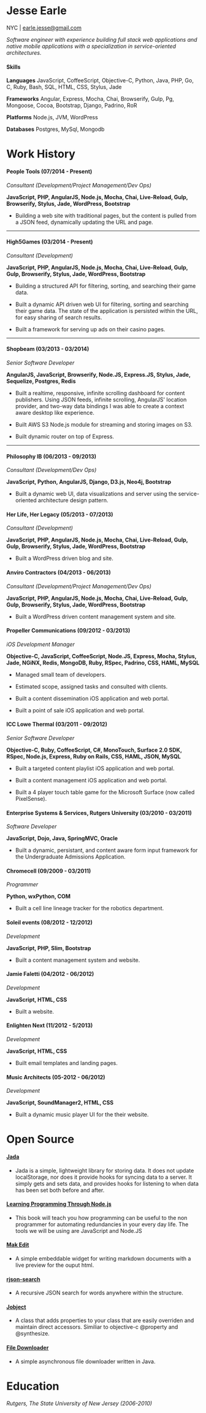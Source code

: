 # Jesse Earle

NYC | earle.jesse@gmail.com

_Software engineer with experience building full stack web applications and native mobile applications with a specialization in service-oriented architectures._

#### Skills

__Languages__ JavaScript, CoffeeScript, Objective-C, Python, Java, PHP, Go, C, Ruby, Bash, SQL, HTML, CSS, Stylus, Jade

__Frameworks__ Angular, Express, Mocha, Chai, Browserify, Gulp, Pg, Mongoose, Cocoa, Bootstrap, Django, Padrino, RoR

__Platforms__ Node.js, JVM, WordPress

__Databases__ Postgres, MySql, Mongodb

# Work History

#### People Tools (07/2014 - Present)
_Consultant (Development/Project Management/Dev Ops)_

__JavaScript, PHP, AngularJS, Node.js, Mocha, Chai, Live-Reload, Gulp, Browserify, Stylus, Jade, WordPress, Bootstrap__

+ Building a web site with traditional pages, but the content is pulled from a JSON feed, dynamically updating the URL and page.

***

#### High5Games (03/2014 - Present)

_Consultant (Development)_

__JavaScript, PHP, AngularJS, Node.js, Mocha, Chai, Live-Reload, Gulp, Gulp, Browserify, Stylus, Jade, WordPress, Bootstrap__

+ Building a structured API for filtering, sorting, and searching their game data.

+ Built a dynamic API driven web UI for filtering, sorting and searching their game data.  The state of the application is persisted within the URL, for easy sharing of search results.

+ Built a framework for serving up ads on their casino pages.

---

#### Shopbeam (03/2013 - 03/2014)

_Senior Software Developer_

__AngularJS, JavaScript, Browserify, Node.JS, Express.JS, Stylus, Jade, Sequelize, Postgres, Redis__

+ Built a realtime, responsive, infinite scrolling dashboard for content publishers.  Using JSON feeds, infinite scrolling, AngularJS' location provider, and two-way data bindings I was able to create a context aware desktop like experience.

+ Built AWS S3 Node.js module for streaming and storing images on S3.

+ Built dynamic router on top of Express.

***

#### Philosophy IB (06/2013 - 09/2013)

_Consultant (Development/Dev Ops)_

__JavaScript, Python, AngularJS, Django, D3.js, Neo4j, Bootstrap__

+ Built a dynamic web UI, data visualizations and server using the service-oriented architecture design pattern.

#### Her Life, Her Legacy (05/2013 - 07/2013)

_Consultant (Development)_

__JavaScript, PHP, AngularJS, Node.js, Mocha, Chai, Live-Reload, Gulp, Gulp, Browserify, Stylus, Jade, WordPress, Bootstrap__

+ Built a WordPress driven blog and site.

#### Anviro Contractors (04/2013 - 06/2013)

_Consultant (Development/Project Management/Dev Ops)_

__JavaScript, PHP, AngularJS, Node.js, Mocha, Chai, Live-Reload, Gulp, Gulp, Browserify, Stylus, Jade, WordPress, Bootstrap__

+ Built a WordPress driven content management system and site.

#### Propeller Communications (09/2012 - 03/2013)

_iOS Development Manager_

__Objective-C, JavaScript, CoffeeScript, Node.JS, Express, Mocha, Stylus, Jade, NGiNX, Redis, MongoDB, Ruby, RSpec, Padrino, CSS, HAML, MySQL__

+ Managed small team of developers.

+ Estimated scope, assigned tasks and consulted with clients.

+ Built a content dissemination iOS application and web portal.

+ Built a point of sale iOS application and web portal.

#### ICC Lowe Thermal (03/2011 - 09/2012)

_Senior Software Developer_

__Objective-C, Ruby, CoffeeScript, C#, MonoTouch, Surface 2.0 SDK, RSpec, Node.js, Express, Ruby on Rails, CSS, HAML, JSON, MySQL__

+ Built a targeted content playlist iOS application and web portal.

+ Built a content management iOS application and web portal.

+ Built a 4 player touch table game for the Microsoft Surface (now called PixelSense).

#### Enterprise Systems & Services, Rutgers University (03/2010 - 03/2011)

_Software Developer_

__JavaScript, Dojo, Java, SpringMVC, Oracle__

+ Built a dynamic, persistant, and content aware form input framework for the Undergraduate Admissions Application.

#### Chromecell (09/2009 - 03/2011)

_Programmer_

__Python, wxPython, COM__

+ Built a cell line lineage tracker for the robotics department.

#### Soleil events (08/2012 - 12/2012)

_Development_

__JavaScript, PHP, Slim, Bootstrap__

+ Built a content management system and website.

#### Jamie Faletti (04/2012 - 06/2012)

_Development_

__JavaScript, HTML, CSS__

+ Built a website.

#### Enlighten Next (11/2012 - 5/2013)

_Development_

__JavaScript, HTML, CSS__

+ Built email templates and landing pages.

#### Music Architects (05-2012 - 06/2012)

_Development_

__JavaScript, SoundManager2, HTML, CSS__

+ Built a dynamic music player UI for the their website.

# Open Source

#### [Jada](https://github.com/jearle/jada)

+ Jada is a simple, lightweight library for storing data. It does not update localStorage, nor does it provide hooks for syncing data to a server. It simply gets and sets data, and provides hooks for listening to when data has been set both before and after.

#### [Learning Programming Through Node.js](https://github.com/jearle/learning-programming-through-nodejs)

+ This book will teach you how programming can be useful to the non programmer for automating redundancies in your every day life. The tools we will be using are JavaScript and Node.JS

#### [Mak Edit](https://github.com/jearle/mak-edit)

+ A simple embeddable widget for writing markdown documents with a live preview for the ouput html.

#### [rjson-search](https://github.com/jearle/rjson-search)

+ A recursive JSON search for words anywhere within the structure.

#### [Jobject](https://github.com/jearle/jobject)

+ A class that adds properties to your class that are easily overriden and maintain direct accessors. Similiar to objective-c @property and @synthesize.

#### [File Downloader](https://github.com/jearle/file-downloader)

+ A simple asynchronous file downloader written in Java.

# Education

_Rutgers, The State University of New Jersey (2006-2010)_